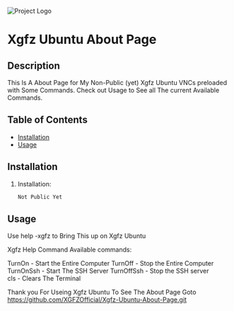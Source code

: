![Project Logo](https://i.imgur.com/z6nf3qU.png)

# Xgfz Ubuntu About Page

## Description

This Is A About Page for My Non-Public
(yet) Xgfz Ubuntu VNCs preloaded with Some Commands. Check out Usage to See all The current Available Commands.

## Table of Contents

- [Installation](#installation)
- [Usage](#usage)

## Installation

1. Installation:

   ```sh
   Not Public Yet

## Usage 

Use help -xgfz to Bring This up on Xgfz Ubuntu

Xgfz Help Command
Available commands:

  TurnOn - Start the Entire Computer
  TurnOff - Stop the Entire Computer
  TurnOnSsh   - Start The SSH Server
  TurnOffSsh   - Stop the SSH server     
       cls - Clears The Terminal
               
   Thank you For Useing Xgfz Ubuntu
  To See The About Page Goto https://github.com/XGFZOfficial/Xgfz-Ubuntu-About-Page.git
